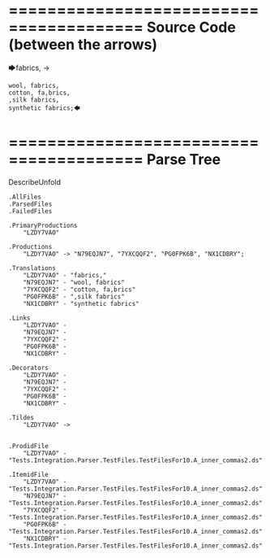 ========================================
Source Code (between the arrows)
========================================

🡆fabrics, ->

	wool, fabrics,
	cotton, fa,brics,
	,silk fabrics,
	synthetic fabrics;🡄

========================================
Parse Tree
========================================
DescribeUnfold

    .AllFiles
    .ParsedFiles
    .FailedFiles

    .PrimaryProductions
        "LZDY7VAO" 

    .Productions
        "LZDY7VAO" -> "N79EQJN7", "7YXCQQF2", "PG0FPK6B", "NX1CDBRY";

    .Translations
        "LZDY7VAO" - "fabrics,"
        "N79EQJN7" - "wool, fabrics"
        "7YXCQQF2" - "cotton, fa,brics"
        "PG0FPK6B" - ",silk fabrics"
        "NX1CDBRY" - "synthetic fabrics"

    .Links
        "LZDY7VAO" - 
        "N79EQJN7" - 
        "7YXCQQF2" - 
        "PG0FPK6B" - 
        "NX1CDBRY" - 

    .Decorators
        "LZDY7VAO" - 
        "N79EQJN7" - 
        "7YXCQQF2" - 
        "PG0FPK6B" - 
        "NX1CDBRY" - 

    .Tildes
        "LZDY7VAO" -> 


    .ProdidFile
        "LZDY7VAO" - "Tests.Integration.Parser.TestFiles.TestFilesFor10.A_inner_commas2.ds"

    .ItemidFile
        "LZDY7VAO" - "Tests.Integration.Parser.TestFiles.TestFilesFor10.A_inner_commas2.ds"
        "N79EQJN7" - "Tests.Integration.Parser.TestFiles.TestFilesFor10.A_inner_commas2.ds"
        "7YXCQQF2" - "Tests.Integration.Parser.TestFiles.TestFilesFor10.A_inner_commas2.ds"
        "PG0FPK6B" - "Tests.Integration.Parser.TestFiles.TestFilesFor10.A_inner_commas2.ds"
        "NX1CDBRY" - "Tests.Integration.Parser.TestFiles.TestFilesFor10.A_inner_commas2.ds"

